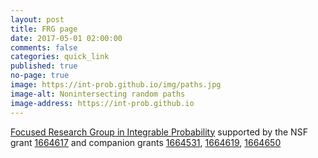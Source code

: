```yaml
---
layout: post
title: FRG page
date: 2017-05-01 02:00:00
comments: false
categories: quick_link
published: true
no-page: true
image: https://int-prob.github.io/img/paths.jpg
image-alt: Nonintersecting random paths
image-address: https://int-prob.github.io
---
```


<a href="https://int-prob.github.io/" target="_blank">Focused Research Group in Integrable Probability</a>
supported by the NSF grant <a href="https://www.nsf.gov/awardsearch/showAward?AWD_ID=1664617" target="_blank">1664617</a> and companion grants
                        <a href="https://www.nsf.gov/awardsearch/showAward?AWD_ID=1664531" target="_blank">1664531</a>,
                        <a href="https://www.nsf.gov/awardsearch/showAward?AWD_ID=1664619" target="_blank">1664619</a>,
                        <a href="https://www.nsf.gov/awardsearch/showAward?AWD_ID=1664650" target="_blank">1664650</a>
